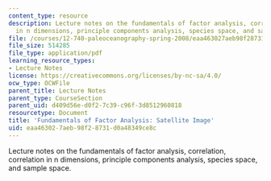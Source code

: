 ```yaml
---
content_type: resource
description: Lecture notes on the fundamentals of factor analysis, correlation, correlation
  in n dimensions, principle components analysis, species space, and sample space.
file: /courses/12-740-paleoceanography-spring-2008/eaa463027aeb98f28731d0a48349ce8c_lec04b.pdf
file_size: 514285
file_type: application/pdf
learning_resource_types:
- Lecture Notes
license: https://creativecommons.org/licenses/by-nc-sa/4.0/
ocw_type: OCWFile
parent_title: Lecture Notes
parent_type: CourseSection
parent_uid: d409d56e-d0f2-7c39-c96f-3d8512960818
resourcetype: Document
title: 'Fundamentals of Factor Analysis: Satellite Image'
uid: eaa46302-7aeb-98f2-8731-d0a48349ce8c
---
```

Lecture notes on the fundamentals of factor analysis, correlation, correlation in n dimensions, principle components analysis, species space, and sample space.